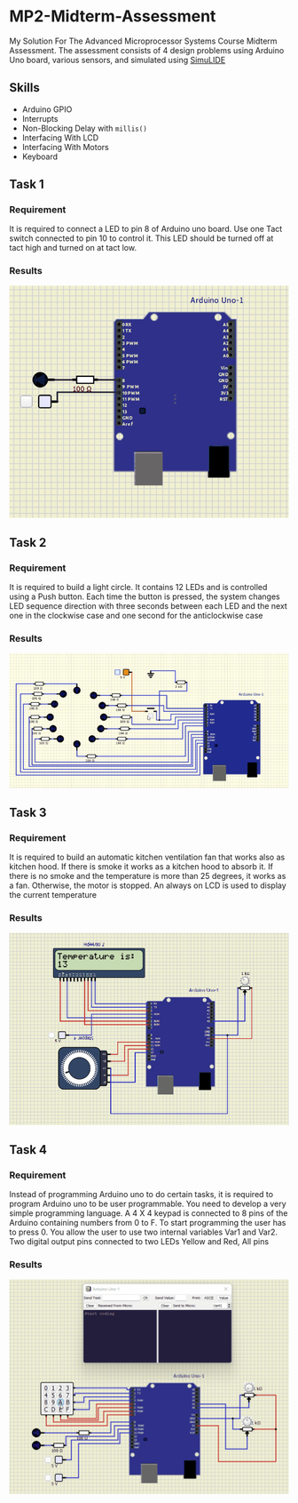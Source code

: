 # MP2-Midterm-Assessment

My Solution For The Advanced Microprocessor Systems Course Midterm Assessment.
The assessment consists of 4 design problems using Arduino Uno board, various sensors, and simulated using [SimuLIDE](https://www.simulide.com/p/home.html)

## Skills

- Arduino GPIO
- Interrupts
- Non-Blocking Delay with `millis()`
- Interfacing With LCD
- Interfacing With Motors
- Keyboard

## Task 1

### Requirement

It is required to connect a LED to pin 8 of Arduino uno board. Use one Tact switch connected to pin 10 to control it. This LED should be turned off at tact high and turned on at tact low.

### Results

!["s"](./Task%201/Simulation.gif)

## Task 2

### Requirement

It is required to build a light circle. It contains 12 LEDs and is controlled using a Push button. Each time the button is pressed, the system changes LED sequence direction with three seconds between each LED and the next one in the clockwise case and one second for the anticlockwise case

### Results

!["s"](./Task%202/Simulation.gif)

## Task 3

### Requirement

It is required to build an automatic kitchen ventilation fan that works also as kitchen hood. If there is smoke it works as a kitchen hood to absorb it. If there is no smoke and the temperature is more than 25 degrees, it works as a fan. Otherwise, the motor is stopped. An always on LCD is used to display the current temperature

### Results

!["s"](./Task%203/Simulation.gif)

## Task 4

### Requirement

Instead of programming Arduino uno to do certain tasks, it is required to program Arduino uno to be user programmable. You need to develop a very simple programming language. A 4 X 4 keypad is connected to 8 pins of the Arduino containing numbers from 0 to F. To start programming the user has to press 0. You allow the user
to use two internal variables Var1 and Var2. Two digital output pins connected to two LEDs Yellow and Red, All pins

### Results

!["s"](./Task%204/Simulation.gif)
